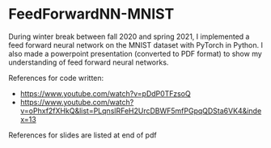 # FeedForwardNN-MNIST
 During winter break between fall 2020 and spring 2021, I implemented a feed forward neural network on the MNIST dataset with PyTorch in Python. I also made a powerpoint presentation (converted to PDF format) to show my understanding of feed forward neural networks.
 
 References for code written: 
 - https://www.youtube.com/watch?v=pDdP0TFzsoQ 
 - https://www.youtube.com/watch?v=oPhxf2fXHkQ&list=PLqnslRFeH2UrcDBWF5mfPGpqQDSta6VK4&index=13 
 
 References for slides are listed at end of pdf
 
